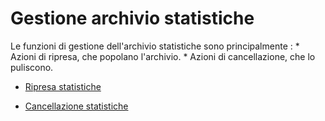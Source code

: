 # Gestione archivio statistiche
Le funzioni di gestione dell'archivio statistiche sono principalmente : 
 \* Azioni di ripresa, che popolano l'archivio.
 \* Azioni di cancellazione, che lo puliscono.

- [Ripresa statistiche](Sorgenti/DOC/OJ/PGM/V5STA01)

- [Cancellazione statistiche](Sorgenti/DOC/OJ/PGM/V5STA10)
